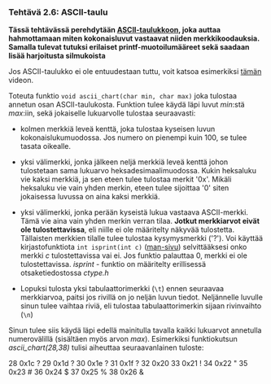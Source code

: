 ### Tehtävä 2.6: ASCII-taulu

**Tässä tehtävässä perehdytään
[ASCII-taulukkoon](https://fi.wikipedia.org/wiki/ASCII),
joka auttaa hahmottamaan miten
kokonaisluvut vastaavat niiden merkkikoodauksia. Samalla tulevat tutuksi erilaiset
printf-muotoilumääreet sekä saadaan lisää harjoitusta silmukoista**

Jos ASCII-taulukko ei ole entuudestaan tuttu, voit katsoa esimerkiksi
[tämän](https://www.youtube.com/watch?v=0VqcOSC10Yw)
videon.

Toteuta funktio `void ascii_chart(char min, char max)` joka tulostaa
annetun osan ASCII-taulukosta. Funktion tulee käydä läpi luvut
*min*:stä *max*:iin, sekä jokaiselle lukuarvolle tulostaa seuraavasti:

  * kolmen merkkiä leveä kenttä, joka tulostaa kyseisen luvun
    kokonaislukumuodossa. Jos numero on pienempi kuin 100, se tulee tasata
    oikealle.

  * yksi välimerkki, jonka jälkeen neljä merkkiä leveä kenttä johon
    tulostetaan sama lukuarvo heksadesimaalimuodossa. Kukin heksaluku
    vie kaksi merkkiä, ja sen eteen tulee tulostaa merkit '0x'. Mikäli
    heksaluku vie vain yhden merkin, eteen tulee sijoittaa '0' siten
    jokaisessa luvussa on aina kaksi merkkiä.

  * yksi välimerkki, jonka perään kyseistä lukua vastaava
    ASCII-merkki. Tämä vie aina vain yhden merkin verran tilaa. **Jotkut
    merkkiarvot eivät ole tulostettavissa**, eli niille ei ole
    määritelty näkyvää tulostetta. Tällaisten merkkien tilalle tulee
    tulostaa kysymysmerkki ('?'). Voi käyttää kirjastofunktiota `int
    isprint(int c)` ([man-sivu][1]) selvittääksesi onko merkki *c*
    tulostettavissa vai ei. Jos funktio palauttaa 0, merkki ei ole
    tulostettavissa. *isprint* - funktio on määritelty erillisessä
    otsaketiedostossa *ctype.h*

  * Lopuksi tulosta yksi tabulaattorimerkki (`\t`) ennen seuraavaa
    merkkiarvoa, paitsi jos rivillä on jo neljän luvun
    tiedot. Neljännelle luvulle sinun tulee vaihtaa riviä, eli
    tulostaa tabulaattorimerkin sijaan rivinvaihto (`\n`)

[1]: http://linux.die.net/man/3/isprint "isprint manual page"

Sinun tulee siis käydä läpi edellä mainitulla tavalla kaikki lukuarvot
annetulla numerovälillä (sisältäen myös arvon *max*). Esimerkiksi
funktiokutsun *ascii_chart(28,38)* tulisi aiheuttaa seuraavanlainen
tuloste:

28 0x1c ?	 29 0x1d ?	 30 0x1e ?	 31 0x1f ?
32 0x20  	 33 0x21 !	 34 0x22 "	 35 0x23 #
36 0x24 $	 37 0x25 %	 38 0x26 &
